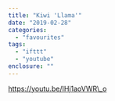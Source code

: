 ```yaml
---
title: "Kiwi 'Llama'"
date: "2019-02-28"
categories: 
  - "favourites"
tags: 
  - "ifttt"
  - "youtube"
enclosure: ""
---
```


https://youtu.be/IHj1aoVWR\_o
